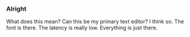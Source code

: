 ### Alright

What does this mean? Can this be my primary text editor? I think so.
The font is there. The latency is really low. Everything is just there.
